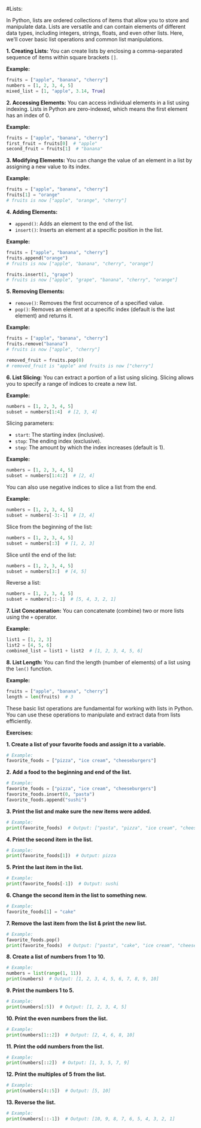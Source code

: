 #Lists:

In Python, lists are ordered collections of items that allow you to store and manipulate data. Lists are versatile and can contain elements of different data types, including integers, strings, floats, and even other lists. Here, we'll cover basic list operations and common list manipulations.

**1. Creating Lists:**
You can create lists by enclosing a comma-separated sequence of items within square brackets `[]`.

**Example:**
```python
fruits = ["apple", "banana", "cherry"]
numbers = [1, 2, 3, 4, 5]
mixed_list = [1, "apple", 3.14, True]
```

**2. Accessing Elements:**
You can access individual elements in a list using indexing. Lists in Python are zero-indexed, which means the first element has an index of 0.

**Example:**
```python
fruits = ["apple", "banana", "cherry"]
first_fruit = fruits[0]  # "apple"
second_fruit = fruits[1]  # "banana"
```

**3. Modifying Elements:**
You can change the value of an element in a list by assigning a new value to its index.

**Example:**
```python
fruits = ["apple", "banana", "cherry"]
fruits[1] = "orange"
# fruits is now ["apple", "orange", "cherry"]
```

**4. Adding Elements:**
   - `append()`: Adds an element to the end of the list.
   - `insert()`: Inserts an element at a specific position in the list.

**Example:**
```python
fruits = ["apple", "banana", "cherry"]
fruits.append("orange")
# fruits is now ["apple", "banana", "cherry", "orange"]

fruits.insert(1, "grape")
# fruits is now ["apple", "grape", "banana", "cherry", "orange"]
```

**5. Removing Elements:**
   - `remove()`: Removes the first occurrence of a specified value.
   - `pop()`: Removes an element at a specific index (default is the last element) and returns it.

**Example:**
```python
fruits = ["apple", "banana", "cherry"]
fruits.remove("banana")
# fruits is now ["apple", "cherry"]

removed_fruit = fruits.pop(0)
# removed_fruit is "apple" and fruits is now ["cherry"]
```

**6. List Slicing:**
You can extract a portion of a list using slicing. Slicing allows you to specify a range of indices to create a new list.

**Example:**
```python
numbers = [1, 2, 3, 4, 5]
subset = numbers[1:4]  # [2, 3, 4]
```

Slicing parameters:
   - `start`: The starting index (inclusive).
   - `stop`: The ending index (exclusive).
   - `step`: The amount by which the index increases (default is 1).

**Example:**
```python
numbers = [1, 2, 3, 4, 5]
subset = numbers[1:4:2]  # [2, 4]
```

You can also use negative indices to slice a list from the end.

**Example:**
```python
numbers = [1, 2, 3, 4, 5]
subset = numbers[-3:-1]  # [3, 4]
```

Slice from the beginning of the list:

```python
numbers = [1, 2, 3, 4, 5]
subset = numbers[:3]  # [1, 2, 3]
```

Slice until the end of the list:

```python
numbers = [1, 2, 3, 4, 5]
subset = numbers[3:]  # [4, 5]
```

Reverse a list:

```python
numbers = [1, 2, 3, 4, 5]
subset = numbers[::-1]  # [5, 4, 3, 2, 1]
```


**7. List Concatenation:**
You can concatenate (combine) two or more lists using the `+` operator.

**Example:**
```python
list1 = [1, 2, 3]
list2 = [4, 5, 6]
combined_list = list1 + list2  # [1, 2, 3, 4, 5, 6]
```

**8. List Length:**
You can find the length (number of elements) of a list using the `len()` function.

**Example:**
```python
fruits = ["apple", "banana", "cherry"]
length = len(fruits)  # 3
```

These basic list operations are fundamental for working with lists in Python. You can use these operations to manipulate and extract data from lists efficiently.

**Exercises:**

**1. Create a list of your favorite foods and assign it to a variable.**

```python
# Example:
favorite_foods = ["pizza", "ice cream", "cheeseburgers"]
```

**2. Add a food to the beginning and end of the list.**

```python
# Example:
favorite_foods = ["pizza", "ice cream", "cheeseburgers"]
favorite_foods.insert(0, "pasta")
favorite_foods.append("sushi")
```

**3. Print the list and make sure the new items were added.**

```python
# Example:
print(favorite_foods)  # Output: ["pasta", "pizza", "ice cream", "cheeseburgers", "sushi"]
```

**4. Print the second item in the list.**

```python
# Example:
print(favorite_foods[1])  # Output: pizza
```

**5. Print the last item in the list.**

```python
# Example:
print(favorite_foods[-1])  # Output: sushi
```


**6. Change the second item in the list to something new.**

```python
# Example:
favorite_foods[1] = "cake"
```


**7. Remove the last item from the list & print the new list.**

```python
# Example:
favorite_foods.pop()
print(favorite_foods)  # Output: ["pasta", "cake", "ice cream", "cheeseburgers"]
```

**8. Create a list of numbers from 1 to 10.**

```python
# Example:
numbers = list(range(1, 11))
print(numbers)  # Output: [1, 2, 3, 4, 5, 6, 7, 8, 9, 10]

```

**9. Print the numbers 1 to 5.**

```python
# Example:
print(numbers[:5])  # Output: [1, 2, 3, 4, 5]
```


**10. Print the even numbers from the list.**

```python
# Example:
print(numbers[1::2])  # Output: [2, 4, 6, 8, 10]
```


**11. Print the odd numbers from the list.**

```python
# Example:
print(numbers[::2])  # Output: [1, 3, 5, 7, 9]
```

**12. Print the multiples of 5 from the list.**

```python
# Example:
print(numbers[4::5])  # Output: [5, 10]
```

**13. Reverse the list.**

```python
# Example:
print(numbers[::-1])  # Output: [10, 9, 8, 7, 6, 5, 4, 3, 2, 1]
```




